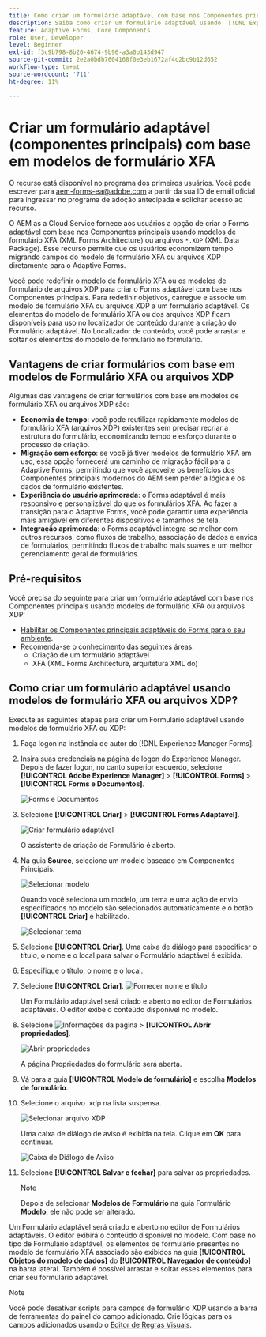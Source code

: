 ```yaml
---
title: Como criar um formulário adaptável com base nos Componentes principais usando modelos de formulário XFA?
description: Saiba como criar um formulário adaptável usando  [!DNL Experience Manager Forms] os modelos de formulário XFA ou arquivos XDP.
feature: Adaptive Forms, Core Components
role: User, Developer
level: Beginner
exl-id: f3c9b798-8b20-4674-9b96-a3a0b143d947
source-git-commit: 2e2a0bdb7604168f0e3eb1672af4c2bc9b12d652
workflow-type: tm+mt
source-wordcount: '711'
ht-degree: 11%

---
```


# Criar um formulário adaptável (componentes principais) com base em modelos de formulário XFA

<span class="preview"> O recurso está disponível no programa dos primeiros usuários. Você pode escrever para aem-forms-ea@adobe.com a partir da sua ID de email oficial para ingressar no programa de adoção antecipada e solicitar acesso ao recurso. </span>

O AEM as a Cloud Service fornece aos usuários a opção de criar o Forms adaptável com base nos Componentes principais usando modelos de formulário XFA (XML Forms Architecture) ou arquivos `*.XDP` (XML Data Package). Esse recurso permite que os usuários economizem tempo migrando campos do modelo de formulário XFA ou arquivos XDP diretamente para o Adaptive Forms.

Você pode redefinir o modelo de formulário XFA ou os modelos de formulário de arquivos XDP para criar o Forms adaptável com base nos Componentes principais. Para redefinir objetivos, carregue e associe um modelo de formulário XFA ou arquivos XDP a um formulário adaptável. Os elementos do modelo de formulário XFA ou dos arquivos XDP ficam disponíveis para uso no localizador de conteúdo durante a criação do Formulário adaptável. No Localizador de conteúdo, você pode arrastar e soltar os elementos do modelo de formulário no formulário.

## Vantagens de criar formulários com base em modelos de Formulário XFA ou arquivos XDP

Algumas das vantagens de criar formulários com base em modelos de formulário XFA ou arquivos XDP são:

* **Economia de tempo**: você pode reutilizar rapidamente modelos de formulário XFA (arquivos XDP) existentes sem precisar recriar a estrutura do formulário, economizando tempo e esforço durante o processo de criação.
* **Migração sem esforço**: se você já tiver modelos de formulário XFA em uso, essa opção fornecerá um caminho de migração fácil para o Adaptive Forms, permitindo que você aproveite os benefícios dos Componentes principais modernos do AEM sem perder a lógica e os dados de formulário existentes.
* **Experiência do usuário aprimorada**: o Forms adaptável é mais responsivo e personalizável do que os formulários XFA. Ao fazer a transição para o Adaptive Forms, você pode garantir uma experiência mais amigável em diferentes dispositivos e tamanhos de tela.
* **Integração aprimorada**: o Forms adaptável integra-se melhor com outros recursos, como fluxos de trabalho, associação de dados e envios de formulários, permitindo fluxos de trabalho mais suaves e um melhor gerenciamento geral de formulários.

## Pré-requisitos

Você precisa do seguinte para criar um formulário adaptável com base nos Componentes principais usando modelos de formulário XFA ou arquivos XDP:

* [Habilitar os Componentes principais adaptáveis do Forms para o seu ambiente](enable-adaptive-forms-core-components.md).
* Recomenda-se o conhecimento das seguintes áreas:
   * Criação de um formulário adaptável
   * XFA (XML Forms Architecture, arquitetura XML do)

## Como criar um formulário adaptável usando modelos de formulário XFA ou arquivos XDP?

Execute as seguintes etapas para criar um Formulário adaptável usando modelos de formulário XFA ou XDP:

1. Faça logon na instância de autor do [!DNL Experience Manager Forms].
1. Insira suas credenciais na página de logon do Experience Manager. Depois de fazer logon, no canto superior esquerdo, selecione **[!UICONTROL Adobe Experience Manager]** > **[!UICONTROL Forms]** > **[!UICONTROL Forms e Documentos]**.

   ![Forms e Documentos](/help/forms/assets/create-fdm.png)

1. Selecione **[!UICONTROL Criar]** > **[!UICONTROL Forms Adaptável]**.

   ![Criar formulário adaptável](/help/forms/assets/create-af.png)

   O assistente de criação de Formulário é aberto.
1. Na guia **Source**, selecione um modelo baseado em Componentes Principais.

   ![Selecionar modelo](/help/forms/assets/select-template.png)

   Quando você seleciona um modelo, um tema e uma ação de envio especificados no modelo são selecionados automaticamente e o botão **[!UICONTROL Criar]** é habilitado.

   ![Selecionar tema](/help/forms/assets/select-form-theme.png)

1. Selecione **[!UICONTROL Criar]**. Uma caixa de diálogo para especificar o título, o nome e o local para salvar o Formulário adaptável é exibida.
1. Especifique o título, o nome e o local.
1. Selecione **[!UICONTROL Criar]**.
   ![Fornecer nome e título](/help/forms/assets/create-form.png)

   Um Formulário adaptável será criado e aberto no editor de Formulários adaptáveis. O editor exibe o conteúdo disponível no modelo.
1. Selecione ![Informações da página](/help/forms/assets/Smock_Properties_18_N.svg) > **[!UICONTROL Abrir propriedades]**.

   ![Abrir propriedades](/help/forms/assets/form-properties.png)

   A página Propriedades do formulário será aberta.
1. Vá para a guia **[!UICONTROL Modelo de formulário]** e escolha **Modelos de formulário**.
1. Selecione o arquivo .xdp na lista suspensa.

   ![Selecionar arquivo XDP](/help/forms/assets/select-xdp-file.png)

   Uma caixa de diálogo de aviso é exibida na tela. Clique em **OK** para continuar.

   ![Caixa de Diálogo de Aviso](/help/forms/assets/fdm-warning.png)

1. Selecione **[!UICONTROL Salvar e fechar]** para salvar as propriedades.

   >[!NOTE]
   >
   > Depois de selecionar **Modelos de Formulário** na guia Formulário **Modelo**, ele não pode ser alterado.


Um Formulário adaptável será criado e aberto no editor de Formulários adaptáveis. O editor exibirá o conteúdo disponível no modelo.  Com base no tipo de Formulário adaptável, os elementos de formulário presentes no modelo de formulário XFA associado são exibidos na guia **[!UICONTROL Objetos do modelo de dados]** do **[!UICONTROL Navegador de conteúdo]** na barra lateral. Também é possível arrastar e soltar esses elementos para criar seu formulário adaptável.

>[!NOTE]
>
> Você pode desativar scripts para campos de formulário XDP usando a barra de ferramentas do painel do campo adicionado. Crie lógicas para os campos adicionados usando o [Editor de Regras Visuais](/help/forms/rule-editor-core-components.md).

